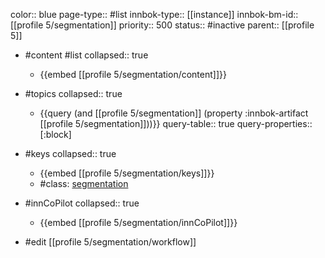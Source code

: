 color:: blue
page-type:: #list
innbok-type:: [[instance]]
innbok-bm-id:: [[profile 5/segmentation]]
priority:: 500
status:: #inactive
parent:: [[profile 5]]

- #content #list
  collapsed:: true
	- {{embed [[profile 5/segmentation/content]]}}
- #topics
   collapsed:: true
    - {{query (and [[profile 5/segmentation]] (property :innbok-artifact [[profile 5/segmentation]]))}}
      query-table:: true
      query-properties:: [:block]
- #keys
  collapsed:: true
	- {{embed [[profile 5/segmentation/keys]]}}
	- #class: [segmentation](https://go.innbok.com/#/page/innBoK%2Fclass%2Fsegmentation)
- #innCoPilot
   collapsed:: true
	 - {{embed [[profile 5/segmentation/innCoPilot]]}}

- #edit [[profile 5/segmentation/workflow]]






